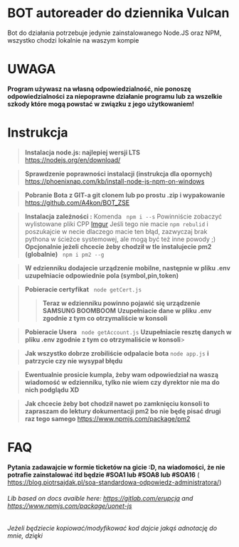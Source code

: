 # BOT autoreader do dziennika Vulcan

Bot do działania potrzebuje jedynie zainstalowanego Node.JS oraz NPM, wszystko chodzi lokalnie na waszym kompie


# UWAGA
**Program używasz na własną odpowiedzialność, nie ponoszę odpowiedzialności za niepoprawne działanie programu lub za wszelkie szkody które mogą powstać w związku z jego użytkowaniem!**



# Instrukcja

> **Instalacja node.js: najlepiej wersji LTS** https://nodejs.org/en/download/

> **Sprawdzenie poprawności instalacji (instrukcja dla opornych)** https://phoenixnap.com/kb/install-node-js-npm-on-windows

> **Pobranie Bota z GIT-a git clonem lub po prostu .zip i wypakowanie** https://github.com/A4kon/BOT_ZSE

> **Instalacja zależności :** Komenda ``` npm i --s```
Powinniście zobaczyć wylistowane pliki CPP
[Imgur](https://imgur.com/QlCril0)
Jeśli tego nie macie
```npm rebulid``` i poszukajcie w necie dlaczego macie ten błąd, zazwyczaj brak pythona w ścieżce systemowej, ale mogą być też inne powody ;)
> **Opcjonalnie jeżeli chcecie żeby chodził w tle instalujecie pm2 (globalnie)**  ``` npm i pm2 --g```

> **W edzienniku dodajecie urządzenie mobilne, następnie w pliku .env uzupełniacie odpowiednie pola (symbol,pin,token)**

> **Pobieracie certyfikat** ``` node getCert.js```
> >**Teraz w edzienniku powinno pojawić się urządzenie SAMSUNG BOOMBOOM**
> >**Uzupełniacie dane w pliku .env zgodnie z tym co otrzymaliście w konsoli**

> **Pobieracie Usera** ``` node getAccount.js```
> **Uzupełniacie resztę danych w pliku .env zgodnie z tym co otrzymaliście w konsoli**>

> **Jak wszystko dobrze zrobiliście odpalacie bota** ```node app.js``` **i patrzycie czy nie wysypał błędu**

> **Ewentualnie prosicie kumpla, żeby wam odpowiedział na waszą wiadomość w edzienniku, tylko nie wiem czy dyrektor nie ma do nich podglądu XD**

> **Jak chcecie żeby bot chodził nawet po zamknięciu konsoli to zapraszam do lektury dokumentacji pm2 bo nie będę pisać drugi raz tego samego** https://www.npmjs.com/package/pm2

# FAQ
**Pytania zadawajcie w formie ticketów na gicie :D, na wiadomości, że nie potrafie zainstalować itd będzie #SOA1 lub #SOA8 lub #SOA16** ( https://blog.piotrsajdak.pl/soa-standardowa-odpowiedz-administratora/)

###### Lib based on docs avaible here: https://gitlab.com/erupcja and https://www.npmjs.com/package/uonet-js
###### Jeżeli będziecie kopiować/modyfikować kod dajcie jakąś adnotację do mnie, dzięki
